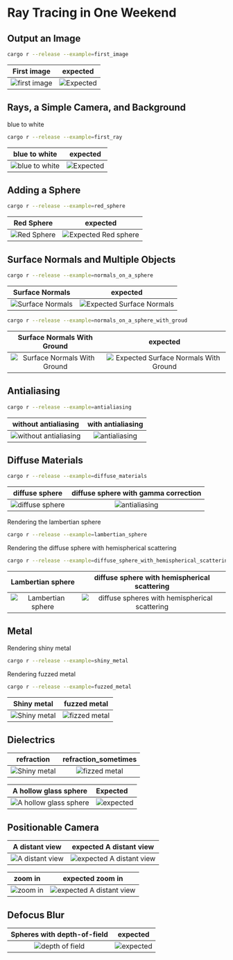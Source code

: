 # Ray Tracing in One Weekend

## Output an Image

```bash
cargo r --release --example=first_image 
```

First image                     |  expected
:-------------------------:|:----------------------------------:
![first image ](images/first_image.png) |  ![Expected ](https://raytracing.github.io/images/img-1.01-first-ppm-image.png)

## Rays, a Simple Camera, and Background

blue to white

```bash
cargo r --release --example=first_ray
```

blue to white                  |  expected
:-------------------------:|:---------:
![blue to white  ](images/first_ray.png) |  ![Expected](https://raytracing.github.io/images/img-1.02-blue-to-white.png)

## Adding a Sphere

```bash
cargo r --release --example=red_sphere
```

Red Sphere                    |  expected
:-------------------------:|:---------:
![Red Sphere ](images/red_sphere.png) |  ![Expected Red sphere](https://raytracing.github.io/images/img-1.03-red-sphere.png)

## Surface Normals and Multiple Objects

```bash
cargo r --release --example=normals_on_a_sphere
```

Surface Normals                     |  expected
:----------------------------------------------------------:|:---------------------------------------------------------------------------------------------------:
![Surface Normals](images/normal_on_sphere.png) |  ![Expected Surface Normals](https://raytracing.github.io/images/img-1.04-normals-sphere.png)

```bash
cargo r --release --example=normals_on_a_sphere_with_groud
```

Surface Normals With Ground                     |  expected
:-------------------------:|:---------:
![Surface Normals With Ground ](images/normal_on_sphere_with_ground.png) |  ![Expected Surface Normals With Ground](https://raytracing.github.io/images/img-1.05-normals-sphere-ground.png)

## Antialiasing

```bash
cargo r --release --example=antialiasing
```

without antialiasing         |  with antialiasing
:-------------------------:|:---------:
![without antialiasing](images/normal_on_sphere_with_ground.png) |  ![antialiasing](images/antialiasing.png)

## Diffuse Materials

```bash
cargo r --release --example=diffuse_materials
```

diffuse sphere         |  diffuse sphere with gamma correction
:-------------------------:|:---------:
![diffuse sphere](images/diffuse_material.png) |  ![antialiasing](images/diffuse_material_with_gamma.png)

Rendering the lambertian sphere

```bash
cargo r --release --example=lambertian_sphere
```

Rendering the diffuse sphere with hemispherical scattering

```bash
cargo r --release --example=diffuse_sphere_with_hemispherical_scattering 
```

|Lambertian sphere| diffuse sphere with hemispherical scattering|
:-------------------------:|:-------:|
![ Lambertian sphere](images/lambertian_shpere.png) | ![diffuse spheres with hemispherical scattering](images/diffuse_sphere_with_hemispherical_scattering.png)

## Metal

Rendering shiny metal

```bash
cargo r --release --example=shiny_metal
```

Rendering  fuzzed metal

```bash
cargo r --release --example=fuzzed_metal
```

|Shiny metal| fuzzed metal|
:-------------------------:|:-------:|
![ Shiny metal](images/shiny_metal.png) | ![fizzed metal](images/fuzzed_metal.png)

## Dielectrics

|refraction| refraction_sometimes|
:-------------------------:|:-------:|
![ Shiny metal](images/refraction.png) | ![fizzed metal](images/refraction_sometimes.png)

|A hollow glass sphere| Expected|
:-------------------------:|:------------|
|![A hollow glass sphere](images/hollow_glass_sphere.png)|![expected](https://raytracing.github.io/images/img-1.16-glass-hollow.png)

## Positionable Camera

|A distant view| expected A distant view|
:-------------------------:|:-------:|
![ A distant view](images/distance_view.png) | ![expected A distant view](https://raytracing.github.io/images/img-1.18-view-distant.png)

|zoom in| expected zoom in|
:-------------------------:|:-------:|
![zoom in](images/zoom_in.png) | ![expected A distant view](https://raytracing.github.io/images/img-1.19-view-zoom.png)

## Defocus Blur

|Spheres with depth-of-field | expected |
|:--------------------------:|:--------:|
|![depth of field](images/spheres_with_depth_of_field.png)|![expected](https://raytracing.github.io/images/img-1.20-depth-of-field.png)

